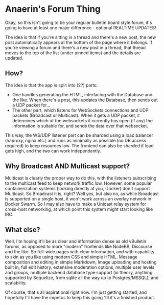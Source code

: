 Anaerin's Forum Thing
=====================
Okay, so this isn't going to be your regular bulletin board style forum, it's going to have at least one major difference - optional REALTIME UPDATES!

The idea is that if you're sitting in a thread and there's a new post, the new post automatically appears at the bottom of the page where it belongs. If you're viewing a forum and there's a new post in a thread, that thread moves to the top of the list (under pinned items) and the details are updated.

How?
----
The idea is that the app is split into (2?) parts:
* One handles generating the HTML, interfacing with the Database and the like. When there's a post, this updates the Database, then sends out a UDP packet for...
* The other part, which listens for WebSockets connections and UDP packets (Broadcast or Multicast). When it gets a UDP packet, it determines which of the websockets it currently has open (if any) the information is suitable for, and sends the data over that websocket.

This way, the WS/UDP listener part can be sharded using a load balancer (haproxy, nginx etc.) and runs as minimally as possible (no DB access required) to keep resources low. The frontend can also be sharded if load gets high, and the two can work independently.

Why Broadcast AND Multicast support?
-----------------------------------
Multicast is clearly the proper way to do this, with the listeners subscribing to the multicast feed to keep network traffic low. However, some popular containerization systems (looking directly at you, Docker) don't support Multicast. So Broadcast it is, right? Well yes, but also no, as while Broadcast is supported on a single host, it won't work across an overlay network in Docker Swarm. So I may also have to make a Unicast relay system for cross-host networking, at which point this system might start looking like IRC.

What else?
----------
Well, I'm hoping it'll be as clear and information dense as old vBulletin forums, as opposed to more "modern" frontends like NodeBB, Discourse and the like. So full-wide pages with clear information, and with capability to skin as you like using modern CSS and simple HTML. Message composition and editing in simple Markdown, Image uploading and hosting built in, full edit history, extensive moderation options, multiple user levels and groups, multiple backend database type support (in theory, anything supported by Sequelize, from sqlite all the way up to Postgres/MSSQL), and scalability.

Of course, that's all aspirational right now. I'm just getting started, and hopefully I'll have the impetus to keep this going 'til it's a finished product.